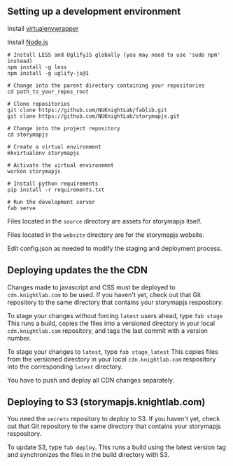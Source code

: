 ## Setting up a development environment

Install [virtualenvwrapper](http://virtualenvwrapper.readthedocs.org/)

Install [Node.js](http://nodejs.org)

    # Install LESS and UglifyJS globally (you may need to use 'sudo npm' instead)
    npm install -g less
    npm install -g uglify-js@1
    
    # Change into the parent directory containing your repositories
    cd path_to_your_repos_root
    
    # Clone repositories
    git clone https://github.com/NUKnightLab/fablib.git
    git clone https://github.com/NUKnightLab/storymapjs.git
    
    # Change into the project repository
    cd storymapjs

    # Create a virtual environment
    mkvirtualenv storymapjs
    
    # Activate the virtual environemnt
    workon storymapjs
        
    # Install python requirements
    pip install -r requirements.txt
 
    # Run the development server
    fab serve

Files located in the `source` directory are assets for storymapjs itself.

Files located in the `website` directory are for the storymapjs website.

Edit config.json as needed to modify the staging and deployment process.
          
          
## Deploying updates the the CDN

Changes made to javascript and CSS must be deployed to `cdn.knightlab.com` to be used. If you haven't yet, check out that Git repository to the same directory that contains your storymapjs respository.
    
To stage your changes without forcing `latest` users ahead, type `fab stage` This runs a build, copies the files into a versioned directory in your local `cdn.knightlab.com` repository, and tags the last commit with a version number.

To stage your changes to `latest`, type `fab stage_latest` This copies files from the versioned directory in your local `cdn.knightlab.com` respository into the corresponding `latest` directory. 

You have to push and deploy all CDN changes separately.


## Deploying to S3 (storymapjs.knightlab.com)

You need the `secrets` repository to deploy to S3.  If you haven't yet, check out that Git repository to the same directory that contains your storymapjs respository.

To update S3, type `fab deploy`.  This runs a build using the latest version tag and synchronizes the files in the build directory with S3.

